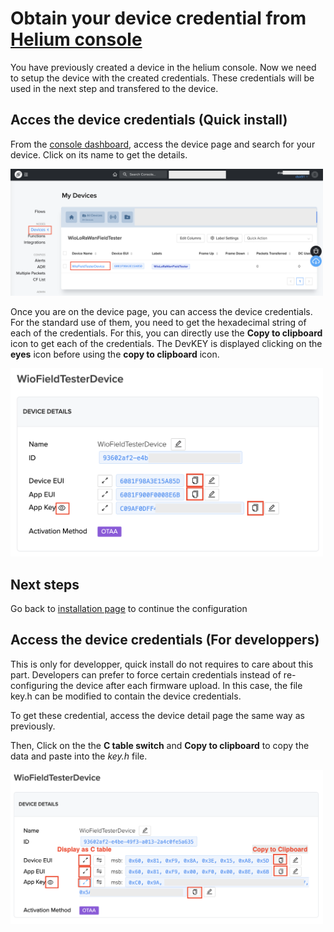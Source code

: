 # Obtain your device credential from [Helium console](https://console.helium.com)

You have previously created a device in the helium console. Now we need to setup the device with the created credentials. These credentials will be used in the next step and transfered to the device.

## Acces the device credentials (Quick install)

From the [console dashboard](https://console.helium.com), access the device page and search for your device. Click on its name to get the details.

<img src="../img/HNTv2_Access_device_from_console.png" alt="Helium access device details" width="500"/>

Once you are on the device page, you can access the device credentials. For the standard use of them, you need to get the hexadecimal string of each of the credentials. For this, you can directly use the **Copy to clipboard** icon to get each of the credentials. The DevKEY is displayed clicking on the **eyes** icon before using the **copy to clipboard** icon.

<img src="../img/HNTv2_Access_device_credentials_for_quick_setup.png" alt="Helium device credentials" width="500"/>


## Next steps

Go back to [installation page](SETUP.md) to continue the configuration


## Access the device credentials (For developpers)

This is only for developper, quick install do not requires to care about this part.
Developers can prefer to force certain credentials instead of re-configuring the device after each firmware upload. In this case, the file key.h can be modified to contain the device credentials.

To get these credential, access the device detail page the same way as previously.

Then, Click on the the **C table switch** and **Copy to clipboard** to copy the data and paste into the _key.h_ file. 

<img src="../img/HNTv2_Access_device_credentials_for_dev.png" alt="Helium device credentials" width="500"/>


